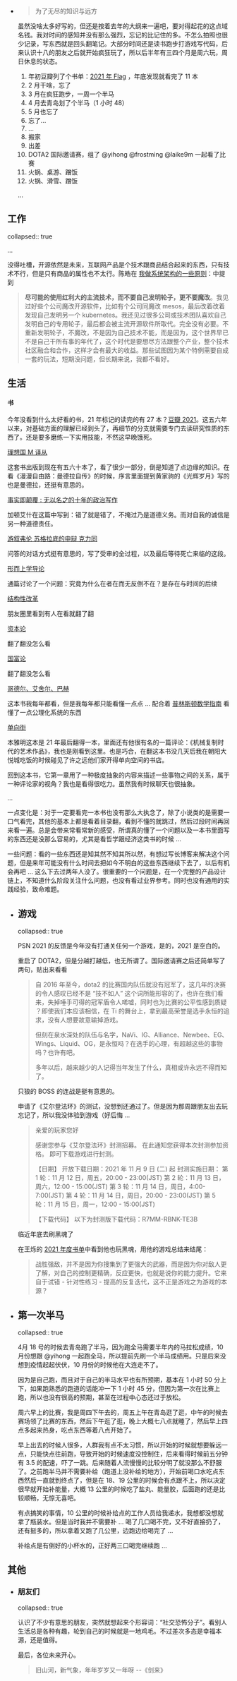 - > 为了无尽的知识与远方
  
  虽然没啥太多好写的，但还是按着去年的大纲来一遍吧，要对得起花的这点域名钱。我对时间的感知并没有那么强烈，忘记的比记住的多。不怎么拍照也很少记录，写东西就是回头翻笔记。大部分时间还是读书跑步打游戏写代码，后来认识十八的朋友之后就开始疯狂玩了，所以后半年有三四个月是周六玩，周日休息的状态。
  
  1. 年初豆瓣列了个书单：[2021 年 Flag](https://www.douban.com/doulist/133408126/) ，年底发现就看完了 11 本
  2. 2 月干啥，忘了
  3. 3 月在疯狂跑步，一周一个半马
  4. 4 月去青岛划了个半马（1 小时 48）
  5. 5 月也忘了
  6. 忘了...
  7. ...
  8. 搬家
  9. 出差
  10.  DOTA2 国际邀请赛，组了 @yihong @frostming @laike9m 一起看了比赛
  11. 火锅、桌游、蹭饭
  12. 火锅、滑雪、蹭饭
  
  ...
## 工作
collapsed:: true

... 

没得吐槽，开源依然是未来，互联网产品是个技术跟商品结合起来的东西，只有技术不行，但是只有商品的属性也不太行。陈皓在 [我做系统架构的一些原则](https://coolshell.cn/articles/21672.html)：中提到

> **尽可能的使用红利大的主流技术，而不要自己发明轮子，更不要魔改**。我见过好些个公司魔改开源软件，比如有个公司同魔改 mesos，最后改着改着发现自己发明另一个 kubernetes。我还见过很多公司或技术团队喜欢自己发明自己的专用轮子，最后都会被主流开源软件所取代。完全没有必要。不重新发明轮子，不魔改，不是因为自己技术不能，而是因为，这个世界早已不是自己干所有事的年代了，这个时代是要想尽方法跟整个产业，整个技术社区融合和合作，这样才会有最大的收益。那些试图因为某个特例需要自成一套的玩法，短期没问题，但长期来说，我都不看好。
## 生活
#### 书

今年没看到什么太好看的书，21 年标记的读完的有 27 本？[豆瓣 2021](https://book.douban.com/people/137566058/collect?start=15&sort=time&rating=all&filter=all&mode=grid)。这五六年以来，对基础方面的理解已经到头了，再细节的分支就需要专门去读研究性质的东西了。还是要多磨练一下实用技能，不然这早晚饿死。

[理想国 M 译从](https://book.douban.com/series/25151)

这套书出版到现在有五六十本了，看了很少一部分，倒是知道了点边缘的知识。在看《漫漫自由路：曼德拉自传》的时候，序言里面提到黄家驹的《光辉岁月》写的也是曼德拉，还挺有意思的。

[事实即颠覆 : 无以名之的十年的政治写作](https://book.douban.com/subject/25927361/)

加顿艾什在这篇中写到：错了就是错了，不掩过乃是道德义务。而对自我的诚信是另一种道德责任。

[游叙弗伦 苏格拉底的申辩 克力同](https://book.douban.com/subject/1053009/)

问答的对话方式挺有意思的，写了受审的全过程，以及最后等待死亡来临的这段。

[形而上学导论](https://book.douban.com/subject/1439792/)

通篇讨论了一个问题：究竟为什么在者在而无反倒不在？是存在与时间的后续

[结构性改革](https://book.douban.com/subject/35147504/)

朋友圈里看到有人在看就翻了翻

[资本论](https://book.douban.com/subject/1150503/)

翻了翻没怎么看

[国富论](https://book.douban.com/subject/1261560/)

翻了翻没怎么看

[哥德尔、艾舍尔、巴赫](https://book.douban.com/subject/1291204/)

这本书我每年都看，但是我每年都只能看懂一点点 ... 配合着 [普林斯顿数学指南](https://book.douban.com/subject/25817381/) 看懂了一点公理化系统的东西

[单向街](https://book.douban.com/subject/26397584/)

本雅明这本是 21 年最后翻得一本，里面还有他很有名的一篇评论：《机械复制时代的艺术作品》，我也是刚看到这里。也是巧合，在翻这本书没几天后我在朝阳大悦城吃饭的时候碰见了许之远他们家开得单向空间的书店。

回到这本书，它第一章用了一种极度抽象的内容来描述一些事物之间的关系，属于一种评论家的视角？我也是看得很吃力。虽然我有时候聊天也很抽象。

...

一点变化是：对于一定要看完一本书也没有那么大执念了，除了小说类的是需要一口气看完，其他的基本上都是看着目录翻，看到不懂的就跳过，然后过段时间再回来看一遍。总是会带来常看常新的感受，所谓真的懂了一个问题以及一本书里面写的东西还是没那么容易的，尤其是看哲学跟经济这类书的时候 ... 

一些问题：看的一些东西还是知其然不知其所以然，有想过写长博客来解决这个问题，但是来年可能没有什么时间去把如今不明白的这些东西继续下去了，以后有机会再吧 ... 这么下去过两年人没了。很重要的一个问题是，在一个完整的产品设计链上，不知道什么阶段关注什么问题，也没有看过业界参考。同时也没有通用的实践经验，致命难题。
- ## 游戏
  collapsed:: true
  
  PSN 2021 的反馈是今年没有打通关任何一个游戏，是的，2021 是空白的。
  
  重启了 DOTA2，但是分越打越低，也无所谓了。国际邀请赛之后还简单写了两句，贴出来看看
  
  > 自 2016 年至今，dota2 的比赛国内队伍就没有冠军了，这几年的决赛的令人感叹已经不是 “技不如人” 这个词所能形容的了，也许在我们看来，失掉唾手可得的冠军盾令人唏嘘，同时也为比赛的公平性感到质疑 ？即使我们本应该相信，在 Ti 的舞台上，拿到最高荣誉是选手永恒的追求，没有人想要故意输掉游戏。
  >
  > 但刻在泉水深处的队伍与名字，NaVi、IG、Alliance、Newbee、EG、Wings、Liquid、OG，是永恒吗？在选手的心理，有超越这些的事物吗？也许有吧。
  >
  > 多年以后，越来越少的人记得当年发生了什么，真相或许永远不得而知了。
  
  只狼的 BOSS 的连战是挺有意思的。
  
  申请了《艾尔登法环》的测试，没想到还通过了。但是因为那周跟朋友出去玩忘记了，所以我没体验到游戏（好后悔 ...
  
  >亲爱的玩家您好
  >
  >感谢您参与《艾尔登法环》封测招募。
  >在此通知您获得本次封测参加资格。
  >即可下载游戏进行封测。
  >
  >【日期】
  >开放下载日期：2021 年 11 月 9 日 (二) 起 
  >封测实施日期：
  >第 1 轮：11 月 12 日，周五，20:00 - 23:00(JST)
  >第 2 轮：11 月 13 日，周六，12:00 - 15:00(JST)
  >第 3 轮：11 月 14 日，周日，4:00-7:00(JST)
  >第 4 轮：11 月 14 日，周日，20:00 - 23:00(JST)
  >第 5 轮：11 月 15 日，周一，12:00 - 15:00(JST)
  >
  >【下载代码】
  >以下为封测版下载代码：R7MM-RBNK-TE3B
  
  临近年底去刷黑魂了
  
  在王烁的 [2021 年度书单](https://mp.weixin.qq.com/s/ihVUs4VlYbLyFlLLle4c_Q)中看到他也玩黑魂，用他的游戏总结来结尾：
  
  >战胜强敌，并不是因为你搜集到了更强大的武器，而是因为你对敌人更了解，对自己的控制更精确，反应更快，也就是说你的能力提升。它来自于试错 - 针对性练习 - 提高的反复迭代，这不正是游戏之为游戏的本源？
- ## 第一次半马
  collapsed:: true
  
  4月 18 号的时候去青岛跑了半马，因为跑全马需要半年内的马拉松成绩，10 月份想跟 @yihong 一起跑全马，所以提前先刷一个半马成绩用。只是后来没想到疫情起起伏伏，10 月份的时候他在大连走不了。
  
  因为是自己跑，而且对于自己的半马水平也有所预期，基本在 1 小时 50 分上下，如果跑熟悉的跑道的话能冲一下 1 小时 45 分，但因为第一次在比赛上跑，所以也没有很高的预期，甚至在过程中心态还过于放松。
  
  周六早上的比赛，我是周四下午去的，周五上午在青岛逛了逛，中午的时候去赛场领了比赛的东西，然后下午逛了逛，晚上大概七八点就睡了，然后早上四点多起来热身，吃点东西等着八点开始了。
  
  早上出去的时候人很多，人群我有点不太习惯，所以开始的时候就想要躲远一点，只能快点往前跑，导致开始的时候速度没控制住，后来看得时候前五分钟有 3.5 的配速，吓了一跳。后来随着人流慢慢的比较分明了就没那么不舒服了。之前跑半马并不需要补给（跑道上没补给的地方），开始前喝口水吃点东西然后一直就到终点了，但是在 18、19 公里的时候会有点跟不上，所以决定很早就开始补能量，大概 13 公里的时候吃了盐丸、能量胶，后面跑的还是比较顺畅，无惊无喜吧。
  
  有点搞笑的事情，10 公里的时候补给点的工作人员给我递水，我想都没想就拿了瓶装水。但是当时我并不需要补 ... 喝了几口喝不完，又不好直接扔了，还有挺多的，所以拿着又跑了几公里，边跑边给喝完了 ... 
  
  补给点是有倒好的小杯水的，正好两三口喝完继续跑 ...
## 其他
- ### 朋友们
  collapsed:: true
  
  认识了不少有意思的朋友，突然就想起来个形容词：“社交恐怖分子”。看别人生活总是各种有趣，轮到自己的时候就是一地鸡毛。不过差次多态是幸福本源，还是值得。
  
  最后，各位未来开心。
  
  > 旧山河，新气象，年年岁岁又一年呀 --《剑来》